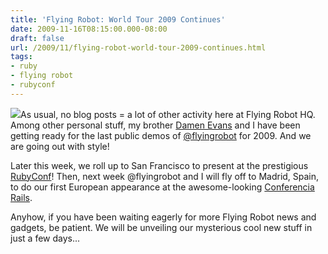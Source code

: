 ```yaml
---
title: 'Flying Robot: World Tour 2009 Continues'
date: 2009-11-16T08:15:00.000-08:00
draft: false
url: /2009/11/flying-robot-world-tour-2009-continues.html
tags: 
- ruby
- flying robot
- rubyconf
---
```


[![](http://www.kissfaq.com/tours/kiss_pctour2.jpg)](http://www.kissfaq.com/tours/kiss_pctour2.jpg)As usual, no blog posts = a lot of other activity here at Flying Robot HQ. Among other personal stuff, my brother [Damen Evans](http://twitter.com/damenevans) and I have been getting ready for the last public demos of [@flyingrobot](http://twitter.com/flyingrobot) for 2009. And we are going out with style!  
  
Later this week, we roll up to San Francisco to present at the prestigious [RubyConf](http://rubyconf.org)! Then, next week @flyingrobot and I will fly off to Madrid, Spain, to do our first European appearance at the awesome-looking [Conferencia Rails](http://www.conferenciarails.org/).  
  
Anyhow, if you have been waiting eagerly for more Flying Robot news and gadgets, be patient. We will be unveiling our mysterious cool new stuff in just a few days...